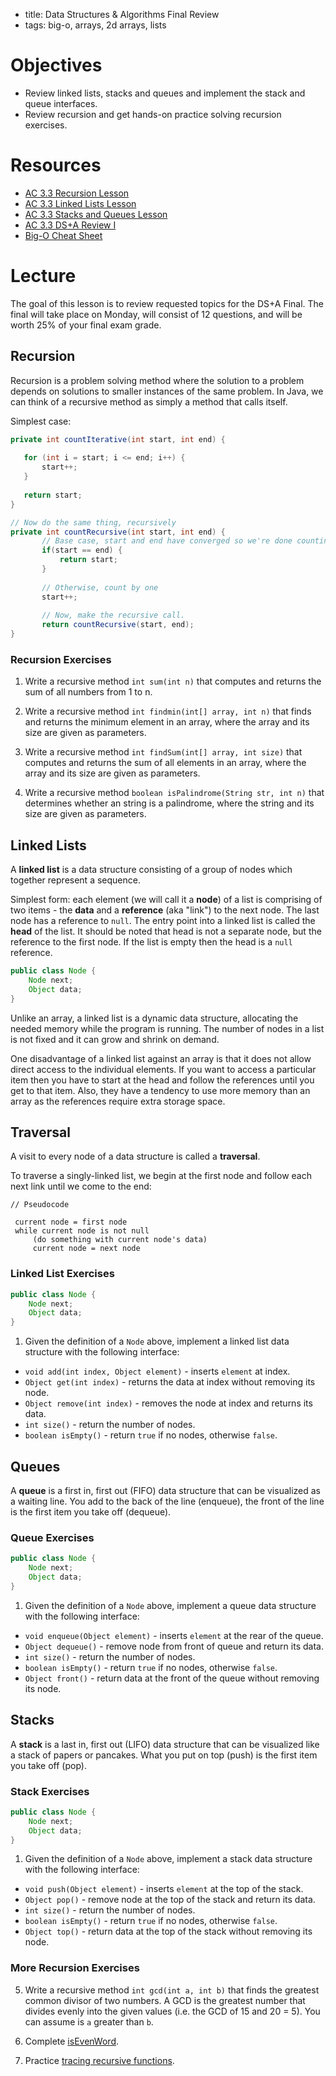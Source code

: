 - title: Data Structures & Algorithms Final Review
- tags: big-o, arrays, 2d arrays, lists

# Objectives

- Review linked lists, stacks and queues and implement the stack and queue interfaces.
- Review recursion and get hands-on practice solving recursion exercises.

# Resources

- [AC 3.3 Recursion Lesson](../recursion)
- [AC 3.3 Linked Lists Lesson](../linked-lists)
- [AC 3.3 Stacks and Queues Lesson](../stacks-and-queues)
- [AC 3.3 DS+A Review I](../ds-a-review)
- [Big-O Cheat Sheet](http://bigocheatsheet.com/)

# Lecture

The goal of this lesson is to review requested topics for the DS+A Final. The final will take place on Monday, will consist of 12 questions, and will be worth 25% of your final exam grade.

## Recursion

Recursion is a problem solving method where the solution to a problem depends on solutions to smaller instances of the same problem. In Java, we can think of a recursive method as simply a method that calls itself.
 
 Simplest case:
 
 ```java
 private int countIterative(int start, int end) {
     
    for (int i = start; i <= end; i++) {
        start++;
    }
    
    return start;
}
 
 // Now do the same thing, recursively
 private int countRecursive(int start, int end) {
		// Base case, start and end have converged so we're done counting. Return the value that we've reached.
        if(start == end) {
            return start;
        }
		
		// Otherwise, count by one
		start++;
		
		// Now, make the recursive call.
		return countRecursive(start, end);
}
 ```


### Recursion Exercises

1) Write a recursive method `int sum(int n)` that computes and returns the sum of all numbers from 1 to n.

2) Write a recursive method `int findmin(int[] array, int n)` that finds and returns the minimum element in an array, where the array and its size are given as parameters.

3) Write a recursive method `int findSum(int[] array, int size)` that computes and returns the sum of all elements in an array, where the array and its size are given as parameters.

4) Write a recursive method `boolean isPalindrome(String str, int n)` that determines whether an string is a palindrome, where the string and its size are given as parameters.

## Linked Lists

A **linked list** is a data structure consisting of a group of nodes which together represent a sequence.

Simplest form: each element (we will call it a **node**) of a list is comprising of two items - the **data** and a **reference** (aka "link") to the next node. The last node has a reference to `null`. The entry point into a linked list is called the **head** of the list. It should be noted that head is not a separate node, but the reference to the first node. If the list is empty then the head is a `null` reference.

```java
public class Node {
    Node next;
    Object data;
}
```

Unlike an array, a linked list is a dynamic data structure, allocating the needed memory while the program is running. The number of nodes in a list is not fixed and it can grow and shrink on demand. 

One disadvantage of a linked list against an array is that it does not allow direct access to the individual elements. If you want to access a particular item then you have to start at the head and follow the references until you get to that item. Also, they have a tendency to use more memory than an array as the references require extra storage space.

## Traversal

A visit to every node of a data structure is called a **traversal**.

To traverse a singly-linked list, we begin at the first node and follow each next link until we come to the end:

```
// Pseudocode

 current node = first node
 while current node is not null
     (do something with current node's data)
     current node = next node
```


### Linked List Exercises

```java
public class Node {
    Node next;
    Object data;
}
```

1) Given the definition of a `Node` above, implement a linked list data structure with the following interface:

- `void add(int index, Object element)` - inserts `element` at index.
- `Object get(int index)` - returns the data at index without removing its node.
- `Object remove(int index)` - removes the node at index and returns its data.
- `int size()` - return the number of nodes.
- `boolean isEmpty()` - return `true` if no nodes, otherwise `false`.

## Queues

A **queue** is a first in, first out (FIFO) data structure that can be visualized as a waiting line. You add to the back of the line (enqueue), the front of the line is the first item you take off (dequeue).

### Queue Exercises

```java
public class Node {
    Node next;
    Object data;
}
```

1) Given the definition of a `Node` above, implement a queue data structure with the following interface:
- `void enqueue(Object element)` - inserts `element` at the rear of the queue.
- `Object dequeue()` - remove node from front of queue and return its data.
- `int size()` - return the number of nodes.
- `boolean isEmpty()` - return `true` if no nodes, otherwise `false`.
- `Object front()` - return data at the front of the queue without removing its node.

## Stacks

A **stack** is a last in, first out (LIFO) data structure that can be visualized like a stack of papers or pancakes. What you put on top (push) is the first item you take off (pop).

### Stack Exercises

```java
public class Node {
    Node next;
    Object data;
}
```

1) Given the definition of a `Node` above, implement a stack data structure with the following interface:
- `void push(Object element)` - inserts `element` at the top of the stack.
- `Object pop()` - remove node at the top of the stack and return its data.
- `int size()` - return the number of nodes.
- `boolean isEmpty()` - return `true` if no nodes, otherwise `false`.
- `Object top()` - return data at the top of the stack without removing its node.

### More Recursion Exercises

5) Write a recursive method `int gcd(int a, int b)` that finds the greatest common divisor of two numbers. A GCD is the greatest number that divides evenly into the given values (i.e. the GCD of 15 and 20 = 5). You can assume is `a` greater than `b`.
    
6) Complete [isEvenWord](https://dl.dropboxusercontent.com/u/24773027/Screen%20Shot%202015-11-03%20at%2011.40.57%20AM.png).

7) Practice [tracing recursive functions](https://www.cs.umd.edu/class/fall2002/cmsc214/Tutorial/trace-recursion.html).
